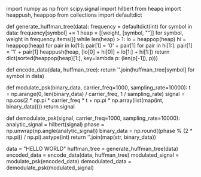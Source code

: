 import numpy as np
from scipy.signal import hilbert
from heapq import heappush, heappop
from collections import defaultdict

def generate_huffman_tree(data):
    frequency = defaultdict(int)
    for symbol in data:
        frequency[symbol] += 1
    heap = [[weight, [symbol, ""]] for symbol, weight in frequency.items()]
    while len(heap) > 1:
        lo = heappop(heap)
        hi = heappop(heap)
        for pair in lo[1:]:
            pair[1] = '0' + pair[1]
        for pair in hi[1:]:
            pair[1] = '1' + pair[1]
        heappush(heap, [lo[0] + hi[0]] + lo[1:] + hi[1:])
    return dict(sorted(heappop(heap)[1:], key=lambda p: (len(p[-1]), p)))

def encode_data(data, huffman_tree):
    return ''.join(huffman_tree[symbol] for symbol in data)

def modulate_psk(binary_data, carrier_freq=1000, sampling_rate=10000):
    t = np.arange(0, len(binary_data) / carrier_freq, 1 / sampling_rate)
    signal = np.cos(2 * np.pi * carrier_freq * t + np.pi * np.array(list(map(int, binary_data))))
    return signal

def demodulate_psk(signal, carrier_freq=1000, sampling_rate=10000):
    analytic_signal = hilbert(signal)
    phase = np.unwrap(np.angle(analytic_signal))
    binary_data = np.round((phase % (2 * np.pi)) / np.pi).astype(int)
    return ''.join(map(str, binary_data))

data = "HELLO WORLD"
huffman_tree = generate_huffman_tree(data)
encoded_data = encode_data(data, huffman_tree)
modulated_signal = modulate_psk(encoded_data)
demodulated_data = demodulate_psk(modulated_signal)
